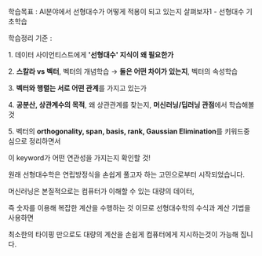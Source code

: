 학습목표 : AI분야에서 선형대수가 어떻게 적용이 되고 있는지 살펴보자1 - 선형대수 기초학습

학습정리 기준 :

1\. 데이터 사이언티스트에게 **'선형대수' 지식이 왜 필요한가**

2\. **스칼라 vs 벡터**, 벡터의 개념학습 → **둘은 어떤 차이가 있는지**, 벡터의 속성학습

3\. **벡터와 행렬는 서로 어떤 관계**를 가지고 있는가

4\. **공분산, 상관계수의 목적**, 왜 상관관계를 찾는지, **머신러닝/딥러닝 관점**에서 학습해볼 것

5\. 벡터의 **orthogonality, span, basis, rank, Gaussian Elimination**를 키워드중심으로 정리하면서

이 keyword가 어떤 연관성을 가지는지 확인할 것!

<imgae src="https://blog.kakaocdn.net/dn/FfC9j/btrhZnw2Ttw/R9y6I3kbmVXLR1U6LQ9Z5k/img.png">

원래 선형대수학은 연립방정식을 손쉽게 풀고자 하는 고민으로부터 시작되었습니다.

머신러닝은 본질적으로는 컴퓨터가 이해할 수 있는 대량의 데이터,

즉 숫자를 이용해 복잡한 계산을 수행하는 것 이므로 선형대수학의 수식과 계산 기법을 사용하면

최소한의 타이핑 만으로도 대량의 계산을 손쉽게 컴퓨터에게 지시하는것이 가능해 집니다.
